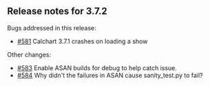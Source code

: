 ## Release notes for 3.7.2

Bugs addressed in this release:

* [#581](../../issues/581) Calchart 3.7.1 crashes on loading a show

Other changes:

* [#583](../../issues/583) Enable ASAN builds for debug to help catch issue.
* [#584](../../issues/584) Why didn't the failures in ASAN cause sanity_test.py to fail?

